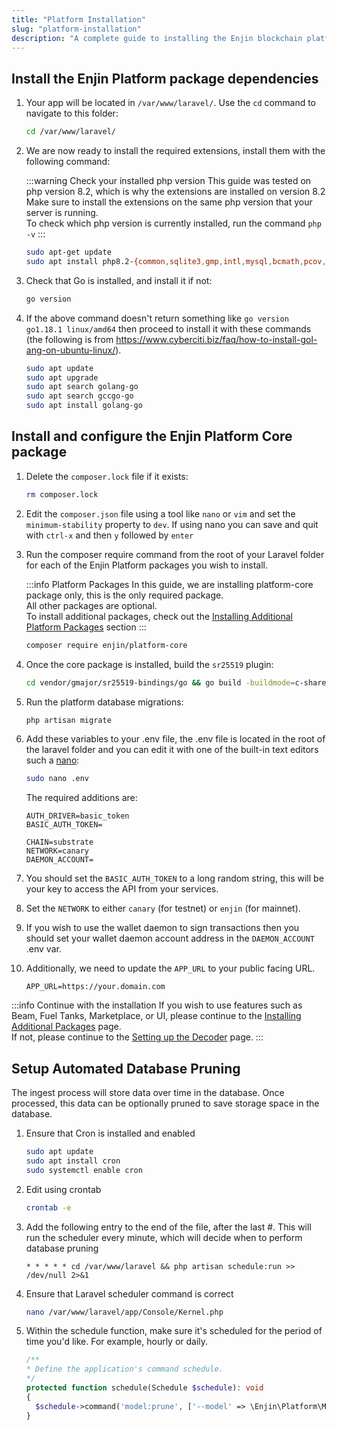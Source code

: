 ```yaml
---
title: "Platform Installation"
slug: "platform-installation"
description: "A complete guide to installing the Enjin blockchain platform, from prerequisites to deployment on cloud servers."
---
```

## Install the Enjin Platform package dependencies

1. Your app will be located in `/var/www/laravel/`. Use the `cd` command to navigate to this folder:

   ```bash
   cd /var/www/laravel/
   ```

2. We are now ready to install the required extensions, install them with the following command:

   :::warning Check your installed php version
   This guide was tested on php version 8.2, which is why the extensions are installed on version 8.2  
   Make sure to install the extensions on the same php version that your server is running.  
   To check which php version is currently installed, run the command `php -v`
   :::

   ```bash
   sudo apt-get update
   sudo apt install php8.2-{common,sqlite3,gmp,intl,mysql,bcmath,pcov,redis} 
   ```

3. Check that Go is installed, and install it if not:
   ```bash
   go version
   ```

4. If the above command doesn't return something like `go version go1.18.1 linux/amd64` then proceed to install it with these commands (the following is from https://www.cyberciti.biz/faq/how-to-install-gol-ang-on-ubuntu-linux/). 
   ```bash
   sudo apt update
   sudo apt upgrade
   sudo apt search golang-go
   sudo apt search gccgo-go
   sudo apt install golang-go
   ```

## Install and configure the Enjin Platform Core package

1. Delete the `composer.lock` file if it exists:

   ```bash
   rm composer.lock
   ```

2. Edit the `composer.json` file using a tool like `nano` or `vim` and set the `minimum-stability` property to `dev`.  If using nano you can save and quit with `ctrl-x` and then `y` followed by `enter`

3. Run the composer require command from the root of your Laravel folder for each of the Enjin Platform packages you wish to install.

   :::info Platform Packages
   In this guide, we are installing platform-core package only, this is the only required package.  
   All other packages are optional.  
   To install additional packages, check out the [Installing Additional Platform Packages](/02-tutorials/04-going-open-source/03-cloud-installation/03-installing-additional-packages.md) section
   :::

   ```bash
   composer require enjin/platform-core  
   ```

4. Once the core package is installed, build the `sr25519` plugin:

   ```bash
   cd vendor/gmajor/sr25519-bindings/go && go build -buildmode=c-shared -o sr25519.so . && mv sr25519.so ../src/Crypto/sr25519.so && chown $USER:www-data ../src/Crypto/sr25519.so && cd ../../../../
   ```

5. Run the platform database migrations:

   ```bash
   php artisan migrate
   ```

6. Add these variables to your .env file, the .env file is located in the root of the laravel folder and you can edit it with one of the built-in text editors such a [nano](https://www.nano-editor.org/):

   ```bash
   sudo nano .env
   ```

   The required additions are: 

   ```Text
   AUTH_DRIVER=basic_token
   BASIC_AUTH_TOKEN=

   CHAIN=substrate
   NETWORK=canary
   DAEMON_ACCOUNT=
   ```

7. You should set the `BASIC_AUTH_TOKEN` to a long random string, this will be your key to access the API from your services. 

8. Set the `NETWORK` to either `canary` (for testnet) or `enjin` (for mainnet).

9. If you wish to use the wallet daemon to sign transactions then you should set your wallet daemon account address in the `DAEMON_ACCOUNT` .env var.

10. Additionally, we need to update the `APP_URL` to your public facing URL.
    ```Text
    APP_URL=https://your.domain.com
    ```

:::info Continue with the installation
If you wish to use features such as Beam, Fuel Tanks, Marketplace, or UI, please continue to the [Installing Additional Packages](/02-tutorials/04-going-open-source/03-cloud-installation/03-installing-additional-packages.md) page.  
If not, please continue to the [Setting up the Decoder](/02-tutorials/04-going-open-source/03-cloud-installation/05-setting-up-the-decoder.md) page.
:::

## Setup Automated Database Pruning

The ingest process will store data over time in the database. Once processed, this data can be optionally pruned to save storage space in the database.

1. Ensure that Cron is installed and enabled
   ```bash
   sudo apt update
   sudo apt install cron
   sudo systemctl enable cron
   ```
2. Edit using crontab
   ```bash
   crontab -e
   ```
3. Add the following entry to the end of the file, after the last #. This will run the scheduler every minute, which will decide when to perform database pruning
   ```text
   * * * * * cd /var/www/laravel && php artisan schedule:run >> /dev/null 2>&1
   ```
4. Ensure that Laravel scheduler command is correct
   ```bash
   nano /var/www/laravel/app/Console/Kernel.php
   ```
5. Within the schedule function, make sure it's scheduled for the period of time you'd like. For example, hourly or daily.
   ```php
   /**
   * Define the application's command schedule.
   */
   protected function schedule(Schedule $schedule): void
   {
     $schedule->command('model:prune', ['--model' => \Enjin\Platform\Models\Laravel\Block::class])->daily();
   }
   ```

